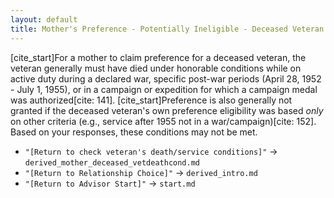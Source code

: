 ```yaml
---
layout: default
title: Mother's Preference - Potentially Ineligible - Deceased Veteran's Service/Death Conditions
---
```


[cite_start]For a mother to claim preference for a deceased veteran, the veteran generally must have died under honorable conditions while on active duty during a declared war, specific post-war periods (April 28, 1952 - July 1, 1955), or in a campaign or expedition for which a campaign medal was authorized[cite: 141]. [cite_start]Preference is also generally not granted if the deceased veteran's own preference eligibility was based *only* on other criteria (e.g., service after 1955 not in a war/campaign)[cite: 152]. Based on your responses, these conditions may not be met.

*   `"[Return to check veteran's death/service conditions]"` -> `derived_mother_deceased_vetdeathcond.md`
*   `"[Return to Relationship Choice]"` -> `derived_intro.md`
*   `"[Return to Advisor Start]"` -> `start.md`
